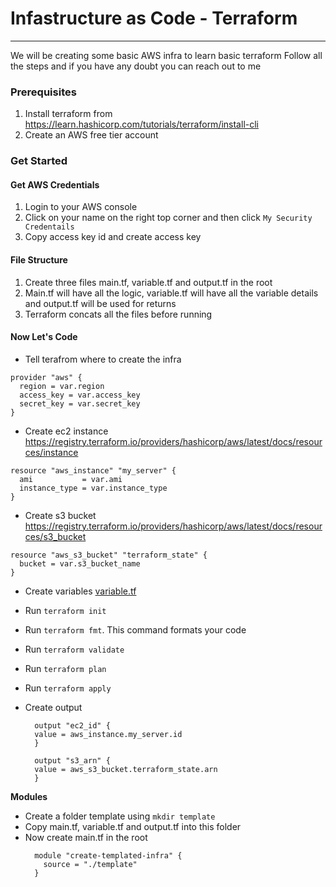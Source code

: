 # Infastructure as Code - Terraform
***

We will be creating some basic AWS infra to learn basic terraform
Follow all the steps and if you have any doubt you can reach out to me

### Prerequisites

1. Install terraform from https://learn.hashicorp.com/tutorials/terraform/install-cli
2. Create an AWS free tier account

### Get Started

#### Get AWS Credentials
1. Login to your AWS console
2. Click on your name on the right top corner and then click `My Security Credentails`
3. Copy access key id and create access key


#### File Structure
1. Create three files main.tf, variable.tf and output.tf in the root
2. Main.tf will have all the logic, variable.tf will have all the variable details and output.tf will be used for returns
3. Terraform concats all the files before running

#### Now Let's Code
* Tell terafrom where to create the infra 
```
provider "aws" {
  region = var.region
  access_key = var.access_key
  secret_key = var.secret_key
}
```
* Create ec2 instance https://registry.terraform.io/providers/hashicorp/aws/latest/docs/resources/instance
```
resource "aws_instance" "my_server" {
  ami           = var.ami
  instance_type = var.instance_type
}
```
* Create s3 bucket https://registry.terraform.io/providers/hashicorp/aws/latest/docs/resources/s3_bucket
```
resource "aws_s3_bucket" "terraform_state" {
  bucket = var.s3_bucket_name
}
```
* Create variables [variable.tf](variable.tf)
  
* Run `terraform init`
* Run `terraform fmt`. This command formats your code
* Run `terraform validate`
* Run `terraform plan`
* Run `terraform apply`

* Create output 
  ```
    output "ec2_id" {
    value = aws_instance.my_server.id
    }
  ```
  ```
    output "s3_arn" {
    value = aws_s3_bucket.terraform_state.arn
    }
  ```

**Modules**
* Create a folder template using `mkdir template` 
* Copy main.tf, variable.tf and output.tf into this folder
* Now create main.tf in the root
    ```
      module "create-templated-infra" {
        source = "./template"
      }
    ```
     
